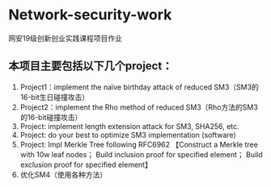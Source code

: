 # Network-security-work
网安19级创新创业实践课程项目作业

## 本项目主要包括以下几个project：
1. Project1：implement the naïve birthday attack of reduced SM3（SM3的16-bit生日碰撞攻击）
2. Project2：implement the Rho method of reduced SM3（Rho方法的SM3的16-bit碰撞攻击）
3. Project: implement length extension attack for SM3, SHA256, etc.
4. Project: do your best to optimize SM3 implementation (software)
5. Project: Impl Merkle Tree following RFC6962
【Construct a Merkle tree with 10w leaf nodes；
Build inclusion proof for specified element；
Build exclusion proof for specified element】
6. 优化SM4（使用各种方法）

